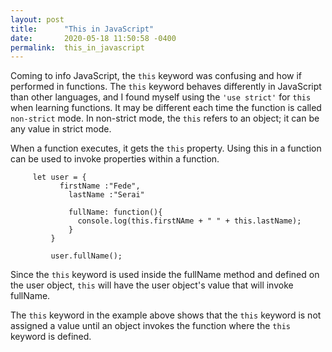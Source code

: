 ```yaml
---
layout: post
title:      "This in JavaScript"
date:       2020-05-18 11:50:58 -0400
permalink:  this_in_javascript
---
```



Coming to info JavaScript, the `this` keyword was confusing and how if performed in functions. The `this` keyword behaves differently in JavaScript than other languages, and I found myself using the `'use strict'` for `this` when learning functions. It may be different each time the function is called `non-strict` mode. In non-strict mode, the `this` refers to an object; it can be any value in strict mode.

When a function executes, it gets the `this` property.
Using this in a function can be used to invoke properties within a function. 
```
     let user = {
		   firstName :"Fede",
			 lastName :"Serai"
			 
			 fullName: function(){
			   console.log(this.firstNAme + " " + this.lastName);
			 }
		 }
		 
		 user.fullName();
```

Since the `this` keyword is used inside the fullName method and defined on the user object, `this` will have the user object's value that will invoke fullName. 

The `this` keyword in the example above shows that the `this` keyword is not assigned a value until an object invokes the function where the `this` keyword is defined.
